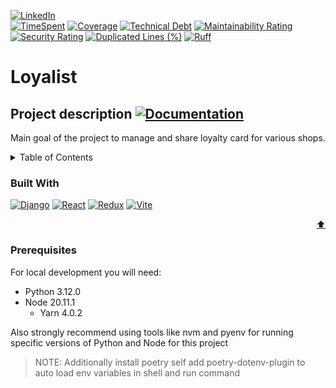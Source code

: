 <a name="readme-top"></a>

[![LinkedIn][linkedin-shield]][linkedin-url]
<br />
[![TimeSpent][Wakatime-shield]][Wakatime-shield]
[![Coverage](https://sonarcloud.io/api/project_badges/measure?project=HomeLabHQ_loyalist&metric=coverage)](https://sonarcloud.io/summary/new_code?id=HomeLabHQ_loyalist)
[![Technical Debt](https://sonarcloud.io/api/project_badges/measure?project=HomeLabHQ_loyalist&metric=sqale_index)](https://sonarcloud.io/summary/new_code?id=HomeLabHQ_loyalist)
[![Maintainability Rating](https://sonarcloud.io/api/project_badges/measure?project=HomeLabHQ_loyalist&metric=sqale_rating)](https://sonarcloud.io/summary/new_code?id=HomeLabHQ_loyalist)
[![Security Rating](https://sonarcloud.io/api/project_badges/measure?project=HomeLabHQ_loyalist&metric=security_rating)](https://sonarcloud.io/summary/new_code?id=HomeLabHQ_loyalist)
[![Duplicated Lines (%)](https://sonarcloud.io/api/project_badges/measure?project=HomeLabHQ_loyalist&metric=duplicated_lines_density)](https://sonarcloud.io/summary/new_code?id=HomeLabHQ_loyalist)
[![Ruff](https://img.shields.io/endpoint?url=https://raw.githubusercontent.com/astral-sh/ruff/main/assets/badge/v2.json)](https://github.com/astral-sh/ruff)

# Loyalist

## Project description <a href="https://homelabhq.github.io/loyalist/"><img src="https://img.shields.io/badge/doc-mkdocs-02a6f2?style=flat-square&logo=read-the-docs" alt="Documentation"></a>

Main goal of the project to manage and share loyalty card for various shops.

<details>
  <summary>Table of Contents</summary>
  <ol>
    <li>
      <a href="#project-description">Project description</a>
      <ul>
        <li><a href="#built-with">Built With</a></li>
      </ul>
    </li>
    <li>
        <li><a href="#prerequisites">Prerequisites</a></li>
    </li>
  </ol>
</details>

### Built With

[![Django][Django]][Django-url]
[![React][React.js]][React-url]
[![Redux][Redux]][Redux-url]
[![Vite][Vite]][Vite-url]

<p align="right"><a href="#readme-top">⬆️</a></p>

### Prerequisites

For local development you will need:

- Python 3.12.0
- Node 20.11.1
  - Yarn 4.0.2

Also strongly recommend using tools like nvm and pyenv for running specific versions of Python and Node for this project

> NOTE: Additionally install poetry self add poetry-dotenv-plugin to auto load env variables in shell and run command

[linkedin-shield]: https://img.shields.io/badge/-LinkedIn-black.svg?style=for-the-badge&logo=linkedin&colorB=555
[linkedin-url]: https://linkedin.com/in/oleksandr-korol/
[React.js]: https://img.shields.io/badge/React-20232A?style=for-the-badge&logo=react&logoColor=61DAFB
[React-url]: https://reactjs.org/
[antd-url]: https://ant.design/
[redux]: https://img.shields.io/badge/Redux%20toolkit-20232A?style=for-the-badge&logo=redux&logoColor=61DAFB
[redux-url]: https://reactjs.org/
[Vite]: https://img.shields.io/badge/Vite-20232A?style=for-the-badge&logo=vite&logoColor=61DAFB
[Vite-url]: https://vitejs.dev/
[Django]: https://img.shields.io/badge/Django-20232A?style=for-the-badge&logo=django&logoColor=61DAFB
[Django-url]: https://www.djangoproject.com/
[Wakatime-shield]: https://wakatime.com/badge/user/b235aad2-892a-4e83-b8c3-a6cc36bc4cf4/project/615a4038-d31a-4c36-a310-7eb745f14bfa.svg
